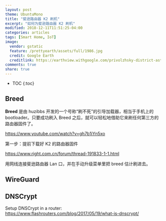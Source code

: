 ```yaml
---
layout: post
theme: UbuntuMono
title: "斐逊路由器 K2 刷机"
excerpt: "如何为斐逊路由器 K2 刷机"
modified: 2018-12-11T11:51:25-04:00
categories: articles
tags: [Smart Home, IoT]
image:
  vendor: gstatic
  feature: /prettyearth/assets/full/1986.jpg
  credit: Google Earth
  creditlink: https://earthview.withgoogle.com/privolzhsky-district-astrakhan-oblast-russia-1986
comments: true
share: true
---
```


* TOC
{:toc}

## Breed
**Breed** 是由 huzibbs 开发的一个号称“刷不死”的引导加载器，相当于手机上的 bootloader。只要成功刷入 Breed 之后，就可以轻松地借助它来刷任何第三方的路由器固件了。

https://www.youtube.com/watch?v=gh7b1iYn5xo

第一步：提前下载好 K2 的路由器固件

https://www.right.com.cn/forum/thread-191833-1-1.html

用网线连接斐逊路由器 Lan 口，并在手动升级菜单里把 breed 估计刷进去。

## WireGuard

## DNSCrypt
Setup DNSCrypt in a router: https://www.flashrouters.com/blog/2017/05/19/what-is-dnscrypt/
